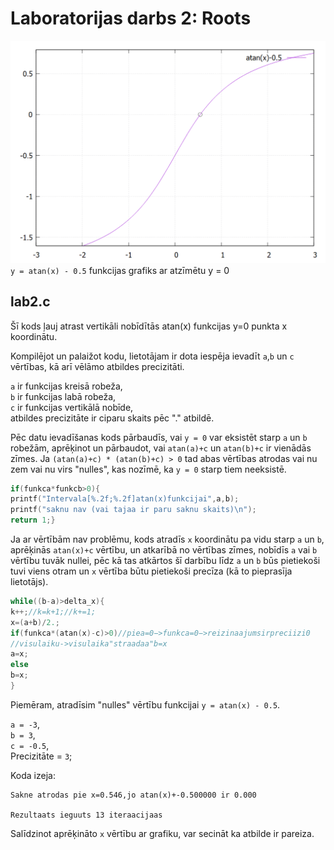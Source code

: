 # Laboratorijas darbs 2: Roots

![test](https://github.com/atrkv/RTR105/blob/main/labd/lab2/atan-05.png)
```y = atan(x) - 0.5``` funkcijas grafiks ar atzīmētu y = 0
## lab2.c
Šī kods ļauj atrast vertikāli nobīdītās atan(x) funkcijas y=0 punkta x koordinātu.

Kompilējot un palaižot kodu, lietotājam ir dota iespēja ievadīt ```a```,```b``` un ```c``` vērtības, kā arī vēlāmo atbildes precizitāti.

```a``` ir funkcijas kreisā robeža,  
```b``` ir funkcijas labā robeža,  
```c``` ir funkcijas vertikālā nobīde,  
atbildes precizitāte ir ciparu skaits pēc "." atbildē.  

Pēc datu ievadīšanas kods pārbaudīs, vai ```y = 0``` var eksistēt starp ```a``` un ```b``` robežām, aprēķinot un pārbaudot, vai ```atan(a)+c``` un ```atan(b)+c``` ir vienādās zīmes. Ja ```(atan(a)+c) * (atan(b)+c) > 0``` tad abas vērtības atrodas vai nu zem vai nu virs "nulles", kas nozīmē, ka ```y = 0``` starp tiem neeksistē.

``` c
if(funkca*funkcb>0){
printf("Intervala[%.2f;%.2f]atan(x)funkcijai",a,b);
printf("saknu nav (vai tajaa ir paru saknu skaits)\n");
return 1;}
```

Ja ar vērtībām nav problēmu, kods atradīs ```x``` koordinātu pa vidu starp ```a``` un ```b```, aprēķinās ```atan(x)+c``` vērtību, un atkarībā no vērtības zīmes, nobīdīs ```a``` vai ```b``` vērtību tuvāk nullei, pēc kā tas atkārtos šī darbību līdz ```a``` un ```b``` būs pietiekoši tuvi viens otram un ```x``` vērtība būtu pietiekoši precīza (kā to pieprasīja lietotājs).

``` c
while((b-a)>delta_x){
k++;//k=k+1;//k+=1;
x=(a+b)/2.;
if(funkca*(atan(x)-c)>0)//piea=0−>funkca=0−>reizinaajumsirpreciizi0
//visulaiku->visulaika"straadaa"b=x
a=x;
else
b=x;
}
```
Piemēram, atradīsim "nulles" vērtību funkcijai ```y = atan(x) - 0.5```.

```a = -3```,  
```b = 3```,  
```c = -0.5```,  
Precizitāte = ```3```;  

Koda izeja:  
```
Sakne atrodas pie x=0.546,jo atan(x)+-0.500000 ir 0.000

Rezultaats ieguuts 13 iteraacijaas
```
Salīdzinot aprēķināto ```x``` vērtību ar grafiku, var secināt ka atbilde ir pareiza.
